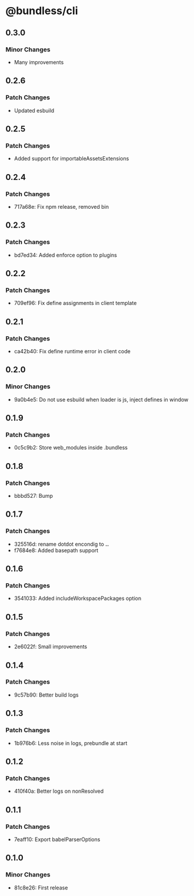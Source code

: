 # @bundless/cli

## 0.3.0

### Minor Changes

-   Many improvements

## 0.2.6

### Patch Changes

-   Updated esbuild

## 0.2.5

### Patch Changes

-   Added support for importableAssetsExtensions

## 0.2.4

### Patch Changes

-   717a68e: Fix npm release, removed bin

## 0.2.3

### Patch Changes

-   bd7ed34: Added enforce option to plugins

## 0.2.2

### Patch Changes

-   709ef96: Fix define assignments in client template

## 0.2.1

### Patch Changes

-   ca42b40: Fix define runtime error in client code

## 0.2.0

### Minor Changes

-   9a0b4e5: Do not use esbuild when loader is js, inject defines in window

## 0.1.9

### Patch Changes

-   0c5c9b2: Store web_modules inside .bundless

## 0.1.8

### Patch Changes

-   bbbd527: Bump

## 0.1.7

### Patch Changes

-   325516d: rename dotdot encondig to **..**
-   f7684e8: Added basepath support

## 0.1.6

### Patch Changes

-   3541033: Added includeWorkspacePackages option

## 0.1.5

### Patch Changes

-   2e6022f: Small improvements

## 0.1.4

### Patch Changes

-   9c57b90: Better build logs

## 0.1.3

### Patch Changes

-   1b976b6: Less noise in logs, prebundle at start

## 0.1.2

### Patch Changes

-   410f40a: Better logs on nonResolved

## 0.1.1

### Patch Changes

-   7eaff10: Export babelParserOptions

## 0.1.0

### Minor Changes

-   81c8e26: First release
